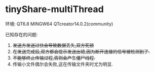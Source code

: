 # tinyShare-multiThread

环境:
QT6.8 MINGW64 QTcreator14.0.2(community)

已知存在的问题:
1. ~~发送方发送过快会导致数据丢失,双方死锁~~
2. ~~在发送完成后,双方都会提示发送出错,因为断开连接的信号被检测到了.~~
3. ~~不能够终止传输过程,否则会产生僵尸线程.~~
4. 传输小文件偶尔会失败,这在传输文件夹时尤为明显.
